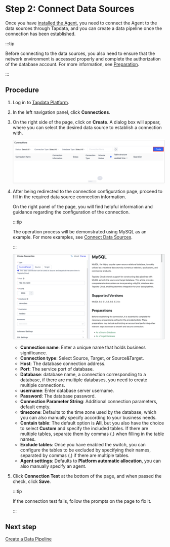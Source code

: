 # Step 2: Connect Data Sources

Once you have [installed the Agent](install), you need to connect the Agent to the data sources through Tapdata, and you can create a data pipeline once the connection has been established.

:::tip

Before connecting to the data sources, you also need to ensure that the network environment is accessed properly and complete the authorization of the database account. For more information, see [Preparation](../prerequisites/README.md).

:::

## Procedure

1. Log in to [Tapdata Platform](https://cloud.tapdata.io/).

2. In the left navigation panel, click **Connections**.

3. On the right side of the page, click on **Create**. A dialog box will appear, where you can select the desired data source to establish a connection with.

   ![](../images/connect_database_demo.png)

4. After being redirected to the connection configuration page, proceed to fill in the required data source connection information. 

   On the right panel of the page, you will find helpful information and guidance regarding the configuration of the connection.

   :::tip

   The operation process will be demonstrated using MySQL as an example. For more examples, see [Connect Data Sources](../prerequisites/README.md).

   :::

   ![Connection configuration example](../images/mysql_connection_demo.png)

   * **Connection name**: Enter a unique name that holds business significance.
   * **Connection type**: Select Source, Target, or Source&Target.
   * **Host**: The database connection address.
   * **Port**: The service port of database.
   * **Database**: database name, a connection corresponding to a database, if there are multiple databases, you need to create multiple connections.
   * **username**: Enter database server username.
   * **Password**: The database password.
   * **Connection Parameter String**: Additional connection parameters, default empty.
   * **timezone**: Defaults to the time zone used by the database, which you can also manually specify according to your business needs.
   * **Contain table**: The default option is **All**, but you also have the choice to select **Custom** and specify the included tables. If there are multiple tables, separate them by commas (,) when filling in the table names.
   * **Exclude tables**: Once you have enabled the switch, you can configure the tables to be excluded by specifying their names, separated by commas (,) if there are multiple tables.
   * **Agent settings**: Defaults to **Platform automatic allocation**, you can also manually specify an agent.

5. Click **Connection Test** at the bottom of the page, and when passed the check, click **Save**.

   :::tip

   If the connection test fails, follow the prompts on the page to fix it.

   :::



## Next step

[Create a Data Pipeline](create-task)